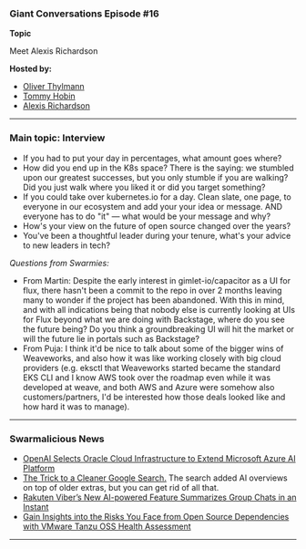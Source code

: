 ### Giant Conversations Episode #16

**Topic** 

Meet Alexis Richardson

**Hosted by:** 

* [Oliver Thylmann](https://twitter.com/othylmann)
* [Tommy Hobin](https://twitter.com/tommyhobin)
* [Alexis Richardson](https://x.com/monadic)

------------------------------------------------------------------------------------------------------------------------------
### Main topic: Interview 

- If you had to put your day in percentages, what amount goes where?
- How did you end up in the K8s space? There is the saying: we stumbled upon our greatest successes, but you only stumble if you are walking? Did you just walk where you liked it or did you target something?
- If you could take over kubernetes.io for a day. Clean slate, one page, to everyone in our ecosystem and add your your idea or message. AND everyone has to do "it" — what would be your message and why?
- How's your view on the future of open source changed over the years?
- You've been a thoughtful leader during your tenure, what's your advice to new leaders in tech? 

_Questions from Swarmies:_

- From Martin: Despite the early interest in gimlet-io/capacitor as a UI for flux, there hasn't been a commit to the repo in over 2 months leaving many to wonder if the project has been abandoned. With this in mind, and with all indications being that nobody else is currently looking at UIs for Flux beyond what we are doing with Backstage, where do you see the future being? Do you think a groundbreaking UI will hit the market or will the future lie in portals such as Backstage?
- From Puja: I think it'd be nice to talk about some of the bigger wins of Weaveworks, and also how it was like working closely with big cloud providers (e.g. eksctl that Weaveworks started became the standard EKS CLI and I know AWS took over the roadmap even while it was developed at weave, and both AWS and Azure were somehow also customers/partners, I'd be interested how those deals looked like and how hard it was to manage).


------------------------------------------------------------------------------------------------------------------------------

### Swarmalicious News 

- [OpenAI Selects Oracle Cloud Infrastructure to Extend Microsoft Azure AI Platform](https://www.oracle.com/news/announcement/openai-selects-oracle-cloud-infrastructure-to-extend-microsoft-azure-ai-platform-2024-06-11/)
- [The Trick to a Cleaner Google Search.](https://spectrum.ieee.org/turn-off-ai-overview-google) The search added AI overviews on top of older extras, but you can get rid of all that.
- [Rakuten Viber’s New AI-powered Feature Summarizes Group Chats in an Instant](https://global.rakuten.com/corp/news/press/2024/0411_01.html)
- [Gain Insights into the Risks You Face from Open Source Dependencies with VMware Tanzu OSS Health Assessment](https://tanzu.vmware.com/content/blog/vmware-tanzu-open-source-software-health-assessment)

------------------------------------------------------------------------------------------------------------------------------
